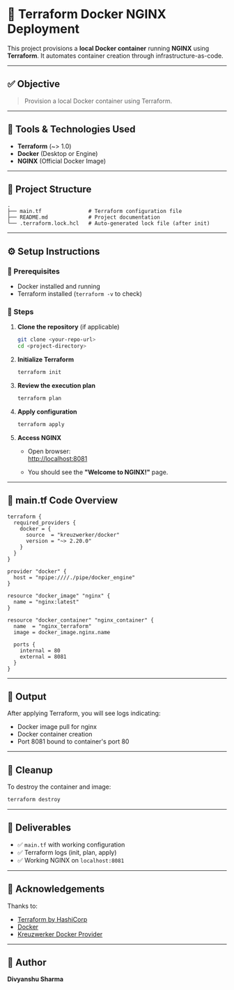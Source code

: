 # 🚀 Terraform Docker NGINX Deployment

This project provisions a **local Docker container** running **NGINX** using **Terraform**. It automates container creation through infrastructure-as-code.

---

## ✅ Objective

> Provision a local Docker container using Terraform.

---

## 🧰 Tools & Technologies Used

- **Terraform** (~> 1.0)
- **Docker** (Desktop or Engine)
- **NGINX** (Official Docker Image)

---

## 📁 Project Structure

```
.
├── main.tf               # Terraform configuration file
├── README.md             # Project documentation
└── .terraform.lock.hcl   # Auto-generated lock file (after init)
```

---

## ⚙️ Setup Instructions

### 📌 Prerequisites
- Docker installed and running  
- Terraform installed (`terraform -v` to check)

### 🔧 Steps

1. **Clone the repository** (if applicable)
   ```bash
   git clone <your-repo-url>
   cd <project-directory>
   ```

2. **Initialize Terraform**
   ```bash
   terraform init
   ```

3. **Review the execution plan**
   ```bash
   terraform plan
   ```

4. **Apply configuration**
   ```bash
   terraform apply
   ```

5. **Access NGINX**
   - Open browser:  
     [http://localhost:8081](http://localhost:8081)

   - You should see the **"Welcome to NGINX!"** page.

---

## 📄 main.tf Code Overview

```hcl
terraform {
  required_providers {
    docker = {
      source  = "kreuzwerker/docker"
      version = "~> 2.20.0"
    }
  }
}

provider "docker" {
  host = "npipe:////./pipe/docker_engine"
}

resource "docker_image" "nginx" {
  name = "nginx:latest"
}

resource "docker_container" "nginx_container" {
  name  = "nginx_terraform"
  image = docker_image.nginx.name

  ports {
    internal = 80
    external = 8081
  }
}
```

---

## 🧪 Output

After applying Terraform, you will see logs indicating:

- Docker image pull for nginx
- Docker container creation
- Port 8081 bound to container's port 80

---

## 🧹 Cleanup

To destroy the container and image:

```bash
terraform destroy
```

---

## 📌 Deliverables

- ✅ `main.tf` with working configuration
- ✅ Terraform logs (init, plan, apply)
- ✅ Working NGINX on `localhost:8081`

---

## 🙏 Acknowledgements

Thanks to:
- [Terraform by HashiCorp](https://www.terraform.io/)
- [Docker](https://www.docker.com/)
- [Kreuzwerker Docker Provider](https://registry.terraform.io/providers/kreuzwerker/docker/latest)

---

## 👤 Author

**Divyanshu Sharma**
